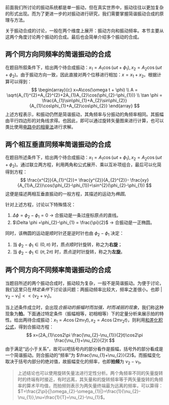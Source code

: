 前面我们所讨论的振动系统都是单一振动，但在真实世界中，振动往往以更加复杂的形式出现。而为了更进一步的对振动进行研究，我们需要掌握简谐振动合成的原理与方法。

关于振动合成的讨论，一般在两个维度上展开：振动方向和振动频率。本节主要从这两个角度讨论两个振动的合成。最后也会简单介绍多个振动的合成。

## 两个同方向同频率的简谐振动的合成

在题目所叙条件下，给出两个待合成振动：$x_{1}=A_{1}\cos (\omega t + \phi_{1}), x_{2}=A_{2}\cos(\omega t + \phi_{2})$。由于振动方向一致，因此直接对两个位移进行相加：$x=x_{1}+x_{2}$。根据计算可以得到：
$$
\begin{array}{c}
	x=A\cos(\omega t + \phi) \\
	A = \sqrt{A_{1}^{2}+A_{2}^{2}+2A_{1}A_{2}\cos(\phi_{2}-\phi_{1})} \\
	\tan \phi = \frac{A_{1}\sin\phi_{1}+A_{2}\sin\phi_{2}}{A_{1}\cos\phi_{1}+A_{2}\cos\phi_{2}}
\end{array}
$$
上述方程表示，和振动仍然是简谐振动，其角频率与分振动的角频率相同。其振幅由平行四边形的对角线求得。也因此，即可以通过旋转矢量图来进行计算，也可以类比使用[电路中的相量法](相量法#使用相量进行%20*同频率*%20正弦量的运算)进行求解。

## 两个相互垂直同频率简谐振动的合成

在题目所述条件下，给出两个待合成振动：$x_{1}=A_{1}\cos (\omega t + \phi_{1}), x_{2}=A_{2}\cos(\omega t + \phi_{2})$。通过联立两方程，利用两角和公式展开、乘以互补项组合，最后可以化简得到方程：
$$
\frac{x^{2}}{A_{1}^{2}}+ \frac{y^{2}}{A_{2}^{2}}- \frac{xy}{A_{1}A_{2}}\cos(\phi_{2}-\phi_{1})=\sin^{2}(\phi_{2}-\phi_{1})
$$
这便是描述两相互垂直振动的一般方程，其描述的运动为*椭圆*。

针对上述方程，讨论以下特殊情况：
1. $\Delta \phi = \phi_{2}-\phi_{1}=0$ -> 合振动是一条过座标原点的直线。
2. $\Delta \phi =\phi_{2}-\phi_{1} = \frac{\pi}{2}$ -> 合振动是一正椭圆。

同时，该椭圆的运动是顺时针还是逆时针也由 $\phi_{2}-\phi_{1}$ 决定：
1. 当 $\phi_{2}-\phi_{1} \in (0,\pi)$ 时，质点顺时针旋转，称之为**右旋**；
2. 当 $\phi_{2}-\phi_{1}\in(\pi,2\pi)$ 时，质点逆时针旋转，称之为**左旋**。

## 两个同方向不同频率简谐振动的合成

当题目所述的两个振动合成时，振动较为复杂，一般不是简谐振动。为便于讨论，我们这里只在*特定条件*下讨论该问题：两振动频率比较大，频率之差很小。也即 $|\nu_{2}-\nu_{1}|<<(\nu_{2}+\nu_{1})$。

当上述条件成立时，会出现*合振动的振幅时而加强，时而减弱的现象*，我们称这种现象为**拍**。下面通过特定条件（振幅相等，初相相等）下的定量分析来展示拍的特性。给出两待合成振动：$x_{1}=A\cos (2\pi\nu_{1} t), x_{2}=A\cos(2\pi\nu_{2} t)$，则利用[和差化积公式](和差化积公式)，得到合振动方程：
$$
x=(2A_{1}\cos2\pi \frac{\nu_{2}-\nu_{1}}{2}t)\cos2\pi \frac{\nu_{1}+\nu_{2}}{2}t
$$
由于满足“远小于关系”，故可以吧括号内的部分看作是振幅，括号外的部分看成是一个简谐振动。则合振动的“频率”为 $\frac{\nu_{1}+\nu_{2}}{2}$。而振幅变化取决于括号内部分的绝对值，故振幅变化的频率，也即**拍频**为 $\nu_{2}-\nu_{1}$。

> 上述结论也可以使用旋转矢量法进行定性分析。两个角频率不同的矢量旋转时的终端有时接近，有时远离，其矢量和的旋转频率等于两矢量旋转的角频率的算术平均值，而拍频则表示为两矢量终端最为远离的频率，可以算得：$T=\frac{2\pi}{|\omega_{2}-\omega_{1}|}=\frac{1}{\nu_{2}-\nu_{1}},\nu=\frac{1}{T}=\nu_{2}-\nu_{1}$。
